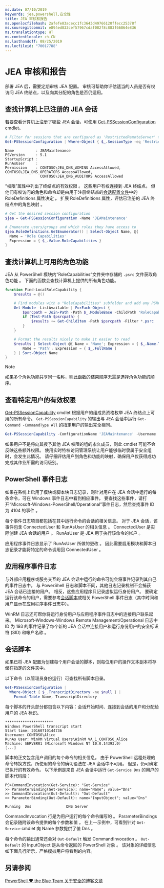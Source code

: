 ```yaml
---
ms.date: 07/10/2019
keywords: jea,powershell,安全性
title: JEA 审核和报告
ms.openlocfilehash: 2afefe83acecc1fc3643d49766120ffecc25378f
ms.sourcegitcommit: e894ed833cef57967cdaf002f8c883f66864e836
ms.translationtype: HT
ms.contentlocale: zh-CN
ms.lasthandoff: 08/25/2019
ms.locfileid: "70017788"
---
```

# <a name="auditing-and-reporting-on-jea"></a>JEA 审核和报告

部署 JEA 后，需要定期审核 JEA 配置。 审核可帮助你评估适当的人员是否有权访问 JEA 终结点，以及向其分配的角色是否仍适用。

## <a name="find-registered-jea-sessions-on-a-machine"></a>查找计算机上已注册的 JEA 会话

若要查看计算机上注册了哪些 JEA 会话，可使用 [Get-PSSessionConfiguration](/powershell/module/microsoft.powershell.core/get-pssessionconfiguration) cmdlet。

```powershell
# Filter for sessions that are configured as 'RestrictedRemoteServer' to find JEA-like session configurations
Get-PSSessionConfiguration | Where-Object { $_.SessionType -eq 'RestrictedRemoteServer' }
```

```Output
Name          : JEAMaintenance
PSVersion     : 5.1
StartupScript :
RunAsUser     :
Permission    : CONTOSO\JEA_DNS_ADMINS AccessAllowed, CONTOSO\JEA_DNS_OPERATORS AccessAllowed,
                CONTOSO\JEA_DNS_AUDITORS AccessAllowed
```

“权限”属性中列出了终结点的有效权限  。 这些用户有权连接到 JEA 终结点。 但他们有权访问的角色和命令却是由用于注册终结点的[会话配置文件](session-configurations.md)中的 RoleDefinitions 属性决定  。 扩展 RoleDefinitions 属性，评估已注册的 JEA 终结点中的角色映射  。

```powershell
# Get the desired session configuration
$jea = Get-PSSessionConfiguration -Name 'JEAMaintenance'

# Enumerate users/groups and which roles they have access to
$jea.RoleDefinitions.GetEnumerator() | Select-Object Name, @{
  Name = 'Role Capabilities'
  Expression = { $_.Value.RoleCapabilities }
}
```

## <a name="find-available-role-capabilities-on-the-machine"></a>查找计算机上可用的角色功能

JEA 从 PowerShell 模块内“RoleCapabilities”文件夹中存储的 `.psrc` 文件获取角色功能  。 下面的函数会查找计算机上提供的所有角色功能。

```powershell
function Find-LocalRoleCapability {
    $results = @()

    # Find modules with a "RoleCapabilities" subfolder and add any PSRC files to the result set
    Get-Module -ListAvailable | ForEach-Object {
        $psrcpath = Join-Path -Path $_.ModuleBase -ChildPath 'RoleCapabilities'
        if (Test-Path $psrcpath) {
            $results += Get-ChildItem -Path $psrcpath -Filter *.psrc
        }
    }

    # Format the results nicely to make it easier to read
    $results | Select-Object @{ Name = 'Name'; Expression = { $_.Name.TrimEnd('.psrc') }}, @{
        Name = 'Path'; Expression = { $_.FullName }
    } | Sort-Object Name
}
```

> [!NOTE]
> 如果多个角色功能共享同一名称，则此函数的结果顺序无需是选择角色功能的顺序。

## <a name="check-effective-rights-for-a-specific-user"></a>查看特定用户的有效权限

[Get-PSSessionCapability](/powershell/module/microsoft.powershell.core/Get-PSSessionCapability) cmdlet 根据用户的组成员资格枚举 JEA 终结点上可用的所有命令。
`Get-PSSessionCapability` 的输出与 JEA 会话中运行 `Get-Command -CommandType All` 的指定用户的输出完全相同。

```powershell
Get-PSSessionCapability -ConfigurationName 'JEAMaintenance' -Username 'CONTOSO\Alice'
```

如果用户不是将向其授予其他 JEA 权限的组的永久成员，则此 cmdlet 可能不会反映这些额外权限。 使用实时特权访问管理系统让用户能够临时隶属于安全组时，会发生此情况。 请仔细评估用户到角色和功能的映射，确保用户仅获得成功完成其作业所需的访问级别。

## <a name="powershell-event-logs"></a>PowerShell 事件日志

如果在系统上启用了模块或脚本块日志记录，则针对用户在 JEA 会话中运行的每条命令，可在 Windows 事件日志中看到相应事件。 要查找这些事件，请打开“Microsoft-Windows-PowerShell/Operational”事件日志，然后查找事件 ID 为 4104 的事件   。

每个事件日志项目都包括在其中运行命令的会话的相关信息。 对于 JEA 会话，该事件包含 ConnectedUser 和 RunAsUser 的相关信息   。 ConnectedUser 是实际创建 JEA 会话的用户  。 RunAsUser 是 JEA 用于执行该命令的帐户  。

应用程序事件日志显示了 RunAsUser 所做的更改  。 因此需要启用模块和脚本日志记录才能将特定的命令调用回 ConnectedUser  。

## <a name="application-event-logs"></a>应用程序事件日志

与外部应用程序或服务交互的 JEA 会话中运行的命令可能会将事件记录到其自己的事件日志中。 与 PowerShell 日志和脚本不同，其他日志记录机制不会捕获 JEA 会话已连接的用户。 相反，这些应用程序只记录虚拟运行身份用户。
要确定运行该命令的用户，需要参考[会话脚本](#session-transcripts)或相关 PowerShell 事件日志（其中时间和用户显示在应用程序事件日志中）。

WinRM 日志还可帮你将运行身份用户与应用程序事件日志中的连接用户联系起来。 Microsoft-Windows-Windows Remote Management/Operational 日志中 ID 为 193 的事件记录了每个新的 JEA 会话中连接用户和运行身份用户的安全标识符 (SID) 和帐户名称   。

## <a name="session-transcripts"></a>会话脚本

如果已将 JEA 配置为创建每个用户会话的脚本，则每位用户的操作文本副本将存储在指定的文件夹中。

以下命令（以管理员身份运行）可查找所有脚本目录。

```powershell
Get-PSSessionConfiguration |
  Where-Object { $_.TranscriptDirectory -ne $null } |
    Format-Table Name, TranscriptDirectory
```

每个脚本的开头部分都包含以下内容：会话开始时间、连接到会话的用户和分配给用户的 JEA 标识。

```
**********************
Windows PowerShell transcript start
Start time: 20160710144736
Username: CONTOSO\Alice
RunAs User: WinRM Virtual Users\WinRM VA_1_CONTOSO_Alice
Machine: SERVER01 (Microsoft Windows NT 10.0.14393.0)
[...]
```

脚本的正文包含用户调用的每个命令的相关信息。 由于 PowerShell 远程处理的命令转换方式，所使用的命令的确切语法在 JEA 会话中不可用。 但是，仍可确定已执行的有效命令。 以下示例是来自 JEA 会话中运行 `Get-Service Dns` 的用户的脚本代码段：

```
PS>CommandInvocation(Get-Service): "Get-Service"
>> ParameterBinding(Get-Service): name="Name"; value="Dns"
>> CommandInvocation(Out-Default): "Out-Default"
>> ParameterBinding(Out-Default): name="InputObject"; value="Dns"

Running  Dns                DNS Server
```

CommandInvocation 行是为用户运行的每个命令编写的  。 ParameterBindings 会记录随附该命令提供的每个参数和值  。 在上一示例中，可看到针对 `Get-Service` cmdlet 向 Name 参数提供了值 Dns   。

每个命令的输出通常还会对 `Out-Default` 触发 CommandInvocation  。 `Out-Default` 的 InputObject 是从命令返回的 PowerShell 对象  。 该对象的详细信息如下面几行所示，严格模拟用户将看到的内容。

## <a name="see-also"></a>另请参阅

[PowerShell ♥ the Blue Team  关于安全的博客文章](https://devblogs.microsoft.com/powershell/powershell-the-blue-team/)
